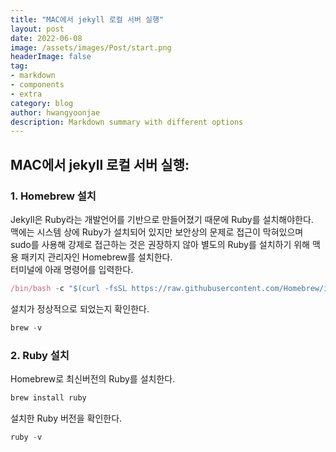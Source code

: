 ```yaml
---
title: "MAC에서 jekyll 로컬 서버 실행"
layout: post
date: 2022-06-08
image: /assets/images/Post/start.png
headerImage: false
tag:
- markdown
- components
- extra
category: blog
author: hwangyoonjae
description: Markdown summary with different options
---
```


## MAC에서 jekyll 로컬 서버 실행:
### 1. Homebrew 설치
Jekyll은 Ruby라는 개발언어를 기반으로 만들어졌기 때문에 Ruby를 설치해야한다.
<br>
맥에는 시스템 상에 Ruby가 설치되어 있지만 보안상의 문제로 접근이 막혀있으며 sudo를 사용해 강제로 접근하는 것은 권장하지 않아 별도의 Ruby를 설치하기 위해 맥용 패키지 관리자인 Homebrew를 설치한다.
<br>
터미널에 아래 명령어를 입력한다.
```javascript
/bin/bash -c "$(curl -fsSL https://raw.githubusercontent.com/Homebrew/install/master/install.sh)"
```
설치가 정상적으로 되었는지 확인한다.
```javascript
brew -v
```

### 2. Ruby 설치

Homebrew로 최신버전의 Ruby를 설치한다.
```javascript
brew install ruby
```
설치한 Ruby 버전을 확인한다.
```javascript
ruby -v
```